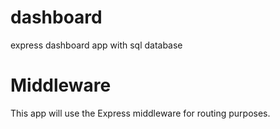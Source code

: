 # dashboard
express dashboard app with sql database

# Middleware
This app will use the Express middleware for routing purposes.